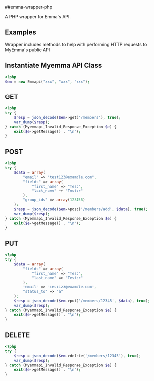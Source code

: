 ##emma-wrapper-php

A PHP wrapper for Emma's API.

## Examples
Wrapper includes methods to help with performing HTTP requests to MyEmma's public API

## Instantiate Myemma API Class
``` php
<?php
$em = new Emmapi("xxx", "xxx", "xxx");
```

## GET
``` php
<?php
try {
	$resp = json_decode($em->get('/members'), true);
	var_dump($resp);
} catch (Myemmapi_Invalid_Response_Exception $e) {
	exit($e->getMessage() . "\n");
}
```

## POST
``` php
<?php
try {
	$data = array(
		"email" => "test123@example.com",
		"fields" => array(
			"first_name" => "Test",
			"last_name" => "Tester"
		),
		"group_ids" => array(123456)
	);
	$resp = json_decode($em->post('/members/add', $data), true);
	var_dump($resp);
} catch (Myemmapi_Invalid_Response_Exception $e) {
	exit($e->getMessage() . "\n");
}
```

## PUT
``` php
<?php
try {
	$data = array(
		"fields" => array(
			"first_name" => "Test",
			"last_name" => "Tester"
		),
		"email" => "test123@example.com",
		"status_to" => "a"
	);
	$resp = json_decode($em->put('/members/12345', $data), true);
	var_dump($resp);
} catch (Myemmapi_Invalid_Response_Exception $e) {
	exit($e->getMessage() . "\n");
}
```

## DELETE
``` php
<?php
try {
	$resp = json_decode($em->delete('/members/12345'), true);
	var_dump($resp);
} catch (Myemmapi_Invalid_Response_Exception $e) {
	exit($e->getMessage() . "\n");
}
```